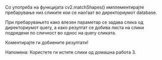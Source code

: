 Со употреба на функцијата cv2.matchShapes() имплементирајте пребарување низ сликите кои се наоѓаат во директориумот database. 

При пребарувањето како влезен параметар се задава слика од директориумот query, а како резултат се добива листа на слики подредени по сличност во однос на query сликата. 

Коментирајте ги добиените резултати!

Напомена: Користете ги истите слики од домашна работа 3.
